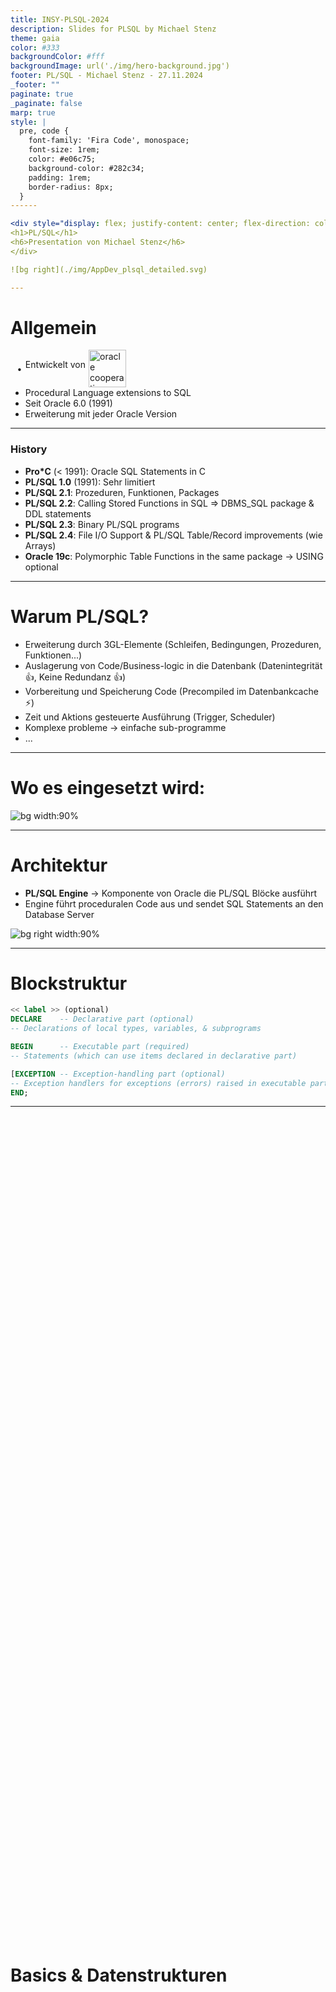 ```yaml
---
title: INSY-PLSQL-2024
description: Slides for PLSQL by Michael Stenz
theme: gaia
color: #333
backgroundColor: #fff
backgroundImage: url('./img/hero-background.jpg')
footer: PL/SQL - Michael Stenz - 27.11.2024
_footer: ""
paginate: true
_paginate: false
marp: true
style: |
  pre, code {
    font-family: 'Fira Code', monospace;
    font-size: 1rem;
    color: #e06c75;
    background-color: #282c34;
    padding: 1rem;
    border-radius: 8px;
  }
------

<div style="display: flex; justify-content: center; flex-direction: column; height: 70%">
<h1>PL/SQL</h1>
<h6>Presentation von Michael Stenz</h6>
</div>

![bg right](./img/AppDev_plsql_detailed.svg)

---
```


# Allgemein
<ul>
    <li style="display: flex; align-items: center; list-style: none; position: relative;">
        <span style="position: absolute; left: -0.95em;">•</span>
        <p style="margin-top: 0">Entwickelt von </p>
        <img src="./img/oracle-logo-01.png" alt="oracle cooperation" style="height: 60px; margin-left: 5px;">
    </li>
    <li>Procedural Language extensions to SQL</li>
    <li>Seit Oracle 6.0 (1991)</li>
    <li>Erweiterung mit jeder Oracle Version</li>
</ul>

---

### History

- **Pro*C** (< 1991): Oracle SQL Statements in C
- **PL/SQL 1.0** (1991): Sehr limitiert
- **PL/SQL 2.1**: Prozeduren, Funktionen, Packages
- **PL/SQL 2.2**: Calling Stored Functions in SQL => DBMS_SQL package & DDL statements
- **PL/SQL 2.3**: Binary PL/SQL programs
- **PL/SQL 2.4**: File I/O Support & PL/SQL Table/Record improvements (wie Arrays)
- **Oracle 19c**: Polymorphic Table Functions in the same package -> USING optional

---

# Warum PL/SQL?

- Erweiterung durch 3GL-Elemente (Schleifen, Bedingungen, Prozeduren, Funktionen...)
- Auslagerung von Code/Business-logic in die Datenbank (Datenintegrität 👍, Keine Redundanz 👍)
- Vorbereitung und Speicherung Code (Precompiled im Datenbankcache ⚡)
- Zeit und Aktions gesteuerte Ausführung (Trigger, Scheduler)
- Komplexe probleme -> einfache sub-programme
- ...

---

# Wo es eingesetzt wird:

![bg width:90%](./img/voest.png)

---

# Architektur

- **PL/SQL Engine** -> Komponente von Oracle die PL/SQL Blöcke ausführt
- Engine führt proceduralen Code aus und sendet SQL Statements an den Database Server

![bg right width:90%](./img/plsql-enviroment.gif)

---

# Blockstruktur

```sql
<< label >> (optional)
DECLARE    -- Declarative part (optional)
-- Declarations of local types, variables, & subprograms

BEGIN      -- Executable part (required)
-- Statements (which can use items declared in declarative part)

[EXCEPTION -- Exception-handling part (optional)
-- Exception handlers for exceptions (errors) raised in executable part]
END;
```

---

<div style="display: flex; justify-content: center; flex-direction: column; height: 70%">
<h1>Basics & Datenstrukturen</h1>
</div>

---

# Blockstruktur
Anonymer Block (nicht benannt)
```sql
BEGIN
-- Statements
END;
```
---

# Blockstruktur
Lokale Prozedur (nur innerhalb des Blocks)
```sql
DECLARE
    PROCEDURE my_proc IS
    BEGIN
        -- Statements
    END;
BEGIN
    my_proc; -- Nur innerhalb des Blocks aufrufbar
END;
```
---

# Blockstruktur
Stored Procedure (in DB gespeichert)
```sql
CREATE OR REPLACE PROCEDURE my_proc IS
BEGIN
    -- Statements
END;
```
---

# Variablen

```sql
identifier [CONSTANT] datentyp [NOT NULL] [:= | DEFAULT ausdruck]
```
```sql
DECLARE
  emp_count NUMBER(3) := 0;
  part_no NUMBER(4);
  in_stock BOOLEAN;
BEGIN
    select count(*) into emp_count from emp; --Variablen mittels statements zuweisen
END;
```

---

# %Type
Datentyp einer Spalte oder Variable
Verhindert Probleme bei Änderungen
```sql
DECLARE
  v_name emp.e_vname%TYPE
  n_name.emp.e_nname%TYPE
  tmpstr v_name%TYPE
BEGIN
```
[DEMO](./demos/type_demo.sql)

---

# %RowType
Datentyp einer Zeile einer Tabelle (Cursor)
```sql
DECLARE
    dept_row dept%ROWTYPE; 
BEGIN
    SELECT * INTO dept_row FROM dept WHERE deptno = 10;
END;
```

---

# Records

Kann mehrere Variablen verschiedener Datentypen speichern
Deklaration mit %ROWTYPE oder explizit
    
![bg right width:100% 90](./img/plsql-record.gif)

---

# Datentypen

- SQL Types + PL/SQL Types <!-- PL/SQL Datentypen und SQL Datentypen -->
  - z.B BOOLEAN (Demo)
- Scalar (können subtypes haben)
- Composite
- Large Object (LOB)

![bg right width:90%](./img/datentypen.png)

<!-- https://docs.oracle.com/html/B28370_05/datatypes.htm -->

---

# Subtype

- Nur subset von von Basis Typ

```sql
SUBTYPE subtype_name IS base_type 
    { precision [, scale ] | RANGE low_value .. high_value } [ NOT NULL ]
```

[DEMO](./demos/subtype_demo.sql)

---

<div style="display: flex; justify-content: center; flex-direction: column; height: 70%">
<h1>Kontrollstrukturen</h1>
</div>

---

# IF-THEN-ELSIF
Klassische verzweigungen
```sql
IF <condition1> THEN
  <sequence_of_statements1>
ELSIF <condition2> THEN
  <sequence_of_statements2>
ELSE
  <sequence_of_statements3>
END IF;
```

---

# CASE
Vergleichbar mit IF-ELSE - wird effizienter ausgeführt. <br>Hierbei wird der selector verwendet anstatt bool'schen Ausdrücken
```sql
CASE selector
  WHEN expression1 THEN
    sequence_of_statements1;
  WHEN expression2 THEN
    sequence_of_statements2;
  ...
  [ELSE
    sequence_of_statementsN;]
END CASE;
```

---

# Searched CASE
Ohne Selector
```sql
CASE
  WHEN grade = 'A' THEN dbms_output.put_line('Excellent');
  WHEN grade = 'B' THEN dbms_output.put_line('Very Good');
  WHEN grade = 'C' THEN dbms_output.put_line('Good');
  WHEN grade = 'D' THEN dbms_output.put_line('Fair');
  WHEN grade = 'F' THEN dbms_output.put_line('Poor');
  ELSE dbms_output.put_line('Invalid grade');
END CASE;
```

---

# Case als Ausdruck
```sql
grade := CASE
  WHEN score >= 90 THEN 'A'
  WHEN score >= 80 THEN 'B'
  WHEN score >= 70 THEN 'C'
  WHEN score >= 60 THEN 'D'
  ELSE 'F'
END;
```

---

# Loop
Endlosschleife<br>
Benötigt **EXIT;** statement zum beenden.
```sql
LOOP
    -- statements
    EXIT WHEN <condition>; -- Gleich wie If-Then EXIT;
END LOOP;
```

---

# Benennung von Schleifen
Schleifen können benennt werden um mit **EXIT** oder **CONTINUE** gezielt zu springen.
```sql
<<loop1>>
FOR i IN 1..10 LOOP
  <<loop2>>
  FOR j IN 1..10 LOOP
    EXIT loop1 WHEN <condition>;
  END loop;
END loop;
```

---

# While
```sql
WHILE <condition> LOOP
    -- statements
END LOOP;
```

---

# For-Loop
Die zähler variable ist ein Integer, und muss nicht deklariert werden. 
```sql
[<<loop_name>>]
FOR <counter> IN [REVERSE] <lower_bound>..<higher_bound> LOOP 
  <sequence_of_statements> -- Counter kann innerhalb des loops nicht zugewiesen werden.
END LOOP;
```

```sql
FOR i IN 1..10 LOOP
  dbms_output.put_line(i);
END LOOP;
```

---

<div style="display: flex; justify-content: center; flex-direction: column; height: 70%">
<h1>Cursors</h1>
</div>

---

# Cursor

Ein Cursor verwaltet den Zugriff auf einen Datensatz (ergebnis eines Select-Statements)
- 2 Arten:
  - Implitit: DML-Statements die nur eine Zeile returnen
  - Explicit: Queries die mehrere Zeilen returnen
---

# Cursor

- PL/SQL öffnet einen Cursor
- SQL-Statement wird ausgeführt
- PL/SQL schließt den Cursor
- Variable für current row

![bg right:60% 95%](./img/cursor.png)

---

# Cursor
```sql
DECLARE
  CURSOR c1 IS SELECT ename, job FROM emp;
    my_ename emp.ename%TYPE;
    my_job emp.job%TYPE;
BEGIN
  OPEN c1; -- ???
  -- ???
  FETCH c1 INTO my_ename, my_job;
  CLOSE c1; -- ???
END;
```
---

# Cursor
```sql
DECLARE
  CURSOR c1 IS SELECT ename, job FROM emp;
    my_ename emp.ename%TYPE;
    my_job emp.job%TYPE;
BEGIN
  OPEN c1; -- Führt das Select-Statement aus
  -- ???
  FETCH c1 INTO my_ename, my_job; 
  CLOSE c1; -- ???
END;
```
---

# Cursor
```sql
DECLARE
  CURSOR c1 IS SELECT ename, job FROM emp;
    my_ename emp.ename%TYPE;
    my_job emp.job%TYPE;
BEGIN
  OPEN c1; -- Führt das Select-Statement aus
  -- Setzt Cursor auf nächste Zeile & holt current row aus dem Puffer
  FETCH c1 INTO my_ename, my_job; 
  CLOSE c1; -- ???
END;
```
---

# Cursor
```sql
DECLARE
  CURSOR c1 IS SELECT ename, job FROM emp;
    my_ename emp.ename%TYPE;
    my_job emp.job%TYPE;
BEGIN
  OPEN c1; -- Führt das Select-Statement aus
  -- Setzt Cursor auf nächste Zeile & holt current row aus dem Puffer
  FETCH c1 INTO my_ename, my_job;
  CLOSE c1; -- Schließt den Cursor
END;
```
---

# Cursor mit Parameter

```sql
DECLARE
CURSOR c_product (low_price NUMBER, high_price NUMBER)
    IS
        SELECT *
        FROM products
        WHERE price BETWEEN low_price AND high_price;
  BEGIN
    OPEN c_product(100, 200);
    -- Statements
    CLOSE c_product;
END;
```

---

# Wichtige Cursor Attribute
Attribut | return type |                  Amount                   
-----|-------------|:-----------------------------------------:
%FOUND | Booolean    | Wenn letztes Fetch eine Zeile Zurückgiebt |
%NOTFOUND | Boolean     |                 Gegenteil                 |
%ISOPEN | Boolean     |       Ob der Cursor noch offen ist        |
%ROWCOUNT | number      |         Anzahl an gefetchten Rows         |

---

# Cursor-FOR-Loop
Automatisches offnen, fetchen, schließen und loopen
```sql
DECLARE
    CURSOR c1 IS SELECT ename, job FROM emp;
BEGIN
    FOR emp_rec IN c1 LOOP
        dbms_output.put_line(emp_rec.ename || ' ' || emp_rec.job);
    END LOOP;
END;
```

---

<div style="display: flex; justify-content: center; flex-direction: column; height: 70%">
<h1>Procedures, Functions, Package, Trigger, Jobs...</h1>
</div>

---

### Gruppen

- Aufrufgesteuert 
  * Procedure -> Kein Rückgabewert
  * Function -> Rückgabewert
- Aktionsgesteuert
  * Trigger -> durch DML, DDL oder DB operations "getriggergt"
- Zeitgesteuert
  * Jobs -> Zeitgesteuerte Aufgaben
<!-- - Packages -> Sammlung von Prozeduren, Funktionen, Variablen, Cursor, Exceptions
-->
---

### Procedures
- Kein Rückgabewert + Kann Parameter haben
- Mittels **CALL**, **EXEC** oder **anonymen Block** aufrufbar (**ACHTUNG**: EXEC funktioniert nur in SQL\*Plus oder SQL Developer)
```sql
CREATE [OR REPLACE] PROCEDURE proc_name [(param_list)] IS
  [lokale Deklarationen]
BEGIN
  ...
[EXCEPTION]
END;
```

---

### Functions
- Rückgabewert + Kann Parameter haben
- Mittels **SELECT** oder **PL/SQL** aufrufbar
- Keine DML-Statements (müssen als procedure definiert werden)
```sql
CREATE [OR REPLACE] FUNCTION func_name [(param_list)] RETURN datatype IS
  [lokale Variablen]
BEGIN
  ...
RETURN var_name; -- für Rückgabewert
[EXCEPTION]
END [func_name]
```

---

# Demo - Fibonacci

[DEMO](./demos/function_procedure_example.sql)

---

# Parameter
**Syntax**: \<name> \<modus> \<datentyp>
**Typen**: Grundtypen ohne Größenangaben
**Modi**:
| Mode | Description |
|:------|-------------|
| IN   | übergibt den Wert (call by value)   |
| OUT  | gibt Werte von einer Prozedur zurück (call by reference) |
| IN OUT | übergibt den Wert und kann geändert werden (call by reference) |

---

#### IN/OUT Example

```sql
CREATE OR REPLACE PROCEDURE format_phone
           (p_phone_no IN OUT VARCHAR2 ) IS
BEGIN
          p_phone_no := '('  || SUBSTR (p_phone_no,1,3) ||
                        ') ' || SUBSTR (p_phone_no,4,3) ||
                        '-'  || SUBSTR (p_phone_no,7);
END format_phone;
---------
DECLARE
  v_phone_no VARCHAR2(10) := '+431234567';
BEGIN
  format_phone(v_phone_no);
  DBMS_OUTPUT.PUT_LINE(v_phone_no); -- (+43) 123-4567
END;
```

---

# Trigger

- Auf Schema oder Datenbank Ebene
- Vor oder Nach DDL/DML-Statements oder DB-operationen
- Nutzvoll für:
  - Logging
  - Datenintegrität
  - Automatisierung (z.B. Berechnungen)
  - ...

---

# Trigger Syntax

![bg height:450](./img/create_trigger.gif)


---

# Jobs
Code in Zeitintervallen, Daten... ausführen
Signatur:
```sql
DBMS_JOB.SUBMIT( 
   job       OUT BINARY_INTEGER,
   what      IN  VARCHAR2,
   next_date IN  DATE DEFAULT sysdate,
   interval  IN  VARCHAR2 DEFAULT 'null',
   no_parse  IN  BOOLEAN DEFAULT FALSE,
   instance  IN  BINARY_INTEGER DEFAULT any_instance,
   force     IN  BOOLEAN DEFAULT FALSE
);
```

---

# Packages

- Sammlung von Typen, Stored-Procedures, Stored-Functions
- Wie Klassen in Java
- **Package Specification** (Interface) und **Package Body** (Implementation)
- Modularität slides.md:586👍, Datenkapselung 👍, Performance 👍...

---

# Package - Struktur
1. Public Variables
2. Public Procedures
3. Private Procedures
4. Private Variables
5. Local Variables

![bg right width:90%](./img/package.png)

---

# Package - Syntax

Spezifikation
```sql
CREATE [OR REPLACE] PACKAGE <package_name>
IS | AS --Synonym
  öffentliche typ- und object-deklarationen,
  unterprogramm-spezifikationen
END <package_name>;
```

---

# Package - Syntax

Body
```sql
CREATE [OR REPLACE] PACKAGE BODY <package_name>
IS | AS
  öffentliche typ- und object-deklarationen,
  unterprogramm-spezifikationen
END package_name;
```

---

<div style="display: flex; justify-content: center; flex-direction: column; height: 70%">
<h1>Exceptions/Errors</h1>
</div>

---

# Exceptions

- Named system exceptions (z.B. siehe Image)
- Unnamed system exceptions
- Named programmer defined exceptions
- Unnamed programmer defined exceptions

![bg right:29% height:90%](./img/exceptions.png)

---

# Benutzerdefinierte Exceptions

Error_Number muss im Bereich von –20000 bis –20999 liegen

```sql
Raise_Application_Error (Error_Number,Error_Text,[Keep_Error_Stack])
```

---

# Catch Exceptions

Exceptions können im **Exception** Block gefangen werden
**SQLCODE**/**SQLERRM** geben den letzten Fehlermessage/code zurück

```sql
...
EXCEPTION
  WHEN exception_name1 THEN –– handler sequence_of_statements1
  WHEN exception_name2 THEN –– another handler sequence_of_statements2
  ...
  WHEN OTHERS THEN –– optional handler sequence_of_statements3
END;
```

---

```sql



BEGIN
    DBMS_OUTPUT.PUT_LINE(' _________  ___  ___  ________  ________   ___  __             ___    ___ ________  ___  ___     ');
    DBMS_OUTPUT.PUT_LINE('|\___   ___\\  \|\  \|\   __  \|\   ___  \|\  \|\  \          |\  \  /  /|\   __  \|\  \|\  \    ');
    DBMS_OUTPUT.PUT_LINE('\|___ \  \_\ \  \\\  \ \  \|\  \ \  \\ \  \ \  \/  /|_        \ \  \/  / | \  \|\  \ \  \\\  \   ');   
    DBMS_OUTPUT.PUT_LINE('     \ \  \ \ \   __  \ \   __  \ \  \\ \  \ \   ___  \        \ \    / / \ \  \\\  \ \  \\\  \  ');   
    DBMS_OUTPUT.PUT_LINE('      \ \  \ \ \  \ \  \ \  \ \  \ \  \\ \  \ \  \\ \  \        \/  /  /   \ \  \\\  \ \  \\\  \ ');   
    DBMS_OUTPUT.PUT_LINE('       \ \__\ \ \__\ \__\ \__\ \__\ \__\\ \__\ \__\\ \__\     __/  / /      \ \_______\ \_______\');   
    DBMS_OUTPUT.PUT_LINE('        \|__|  \|__|\|__|\|__|\|__|\|__| \|__|\|__| \|__|    |\___/ /        \|_______|\|_______|');   
    DBMS_OUTPUT.PUT_LINE('                                                              \|___|/                            ');
    
    DBMS_OUTPUT.PUT_LINE('                 ________  ___               ___ ________  ________  ___                         ');
    DBMS_OUTPUT.PUT_LINE('                 \   __  \|\  \             /  /|\   ____\|\   __  \|\  \                        ');
    DBMS_OUTPUT.PUT_LINE('                  \  \|\  \ \  \           /  //\ \  \___|\ \  \|\  \ \  \                       ');
    DBMS_OUTPUT.PUT_LINE('                 \ \   ____\ \  \         /  //  \ \_____  \ \  \\\  \ \  \                      ');
    DBMS_OUTPUT.PUT_LINE('                  \ \  \___|\ \  \____   /  //    \|____|\  \ \  \\\  \ \  \____                 ');
    DBMS_OUTPUT.PUT_LINE('                   \ \__\    \ \_______\/_ //       ____\_\  \ \_____  \ \_______\               ');
    DBMS_OUTPUT.PUT_LINE('                    \|__|     \|_______|__|/       |\_________\|___| \__\|_______|               ');
    DBMS_OUTPUT.PUT_LINE('                                                   \|_________|     \|__|                        ');
END;




```
---

# Quellen
- https://www.oracle.com/database/technologies/appdev/plsql.html
- https://docs.oracle.com/
- [PL/SQL Basicscriptum - Mag. Johannes Tumfart](PLSQL-Skript.pdf)
- [Einführung PL/SQL - Mag. Johannes Tumfart](EinführungPLSQL.pdf)